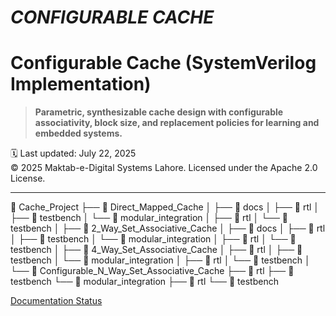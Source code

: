 # ***CONFIGURABLE CACHE***
# Configurable Cache (SystemVerilog Implementation)

> **Parametric, synthesizable cache design with configurable associativity, block size, and replacement policies for learning and embedded systems.**

🗓️ Last updated: July 22, 2025  
© 2025 Maktab-e-Digital Systems Lahore. Licensed under the Apache 2.0 License.

---
📁 Cache_Project
├── 📂 Direct_Mapped_Cache
│   ├── 📂 docs
│   ├── 📂 rtl
│   ├── 📂 testbench
│   └── 📂 modular_integration
│       ├── 📂 rtl
│       └── 📂 testbench
│
├── 📂 2_Way_Set_Associative_Cache
│   ├── 📂 docs
│   ├── 📂 rtl
│   ├── 📂 testbench
│   └── 📂 modular_integration
│       ├── 📂 rtl
│       └── 📂 testbench
│
├── 📂 4_Way_Set_Associative_Cache
│   ├── 📂 rtl
│   ├── 📂 testbench
│   └── 📂 modular_integration
│       ├── 📂 rtl
│       └── 📂 testbench
│
└── 📂 Configurable_N_Way_Set_Associative_Cache
    ├── 📂 rtl
    ├── 📂 testbench
    └── 📂 modular_integration
        ├── 📂 rtl
        └── 📂 testbench


[Documentation Status](https://repo-k.readthedocs.io/en/latest/)
